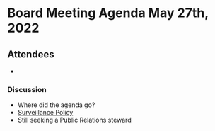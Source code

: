 # Board Meeting Agenda May 27th, 2022

## Attendees
- 

### Discussion
- Where did the agenda go?
- [Surveillance Policy](https://docs.google.com/document/d/15OYzStE8mvVS5yNgByXhgAop2oiUdDHzOD1pSG4ivYk)
- Still seeking a Public Relations steward
